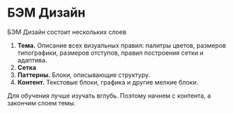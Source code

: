 # БЭМ Дизайн

БЭМ Дизайн состоит нескольких слоев

1. **Тема.** Описание всех визуальных правил: палитры цветов, размеров типографики, размеров отступов, правил построения сетки и адаптива.
1. **Сетка**
1. **Паттерны.** Блоки, описывающие структуру.
1. **Контент.** Текстовые блоки, графика и другие мелкие блоки.

Для обучения лучше изучать вглубь. Поэтому начнем с контента, а закончим слоем темы.
